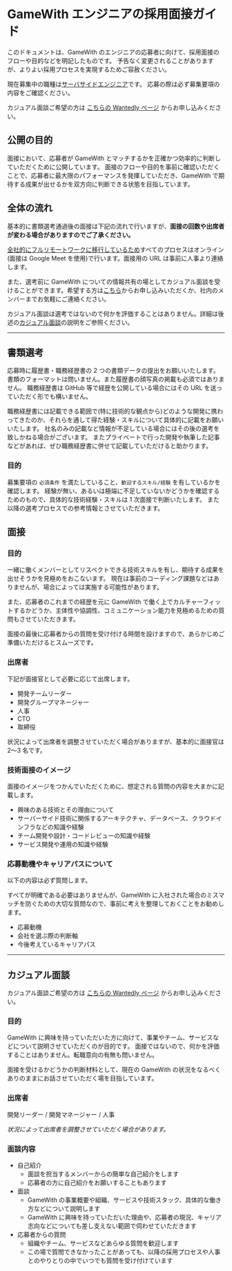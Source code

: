 # GameWith エンジニアの採用面接ガイド

このドキュメントは、GameWith のエンジニアの応募者に向けて、採用面接のフローや目的などを明記したものです。
予告なく変更されることがありますが、よりよい採用プロセスを実現するためご容赦ください。

現在募集中の職種は[サーバサイドエンジニア](https://hrmos.co/pages/gamewith/jobs/0000100)です。
応募の際は必ず募集要項の内容をご確認ください。

カジュアル面談ご希望の方は [こちらの Wantedly ページ](https://www.wantedly.com/projects/602008) からお申し込みください。

## 公開の目的

面接において、応募者が GameWith とマッチするかを正確かつ効率的に判断していただくために公開しています。
面接のフローや目的を事前に確認いただくことで、応募者に最大限のパフォーマンスを発揮していただき、GameWith で期待する成果が出せるかを双方向に判断できる状態を目指しています。

## 全体の流れ

基本的に書類選考通過後の面接は下記の流れで行いますが、**面接の回数や出席者が変わる場合がありますのでご了承ください。**

[全社的にフルリモートワークに移行しているため](https://gamewith.co.jp/3056)すべてのプロセスはオンライン(面接は Google Meet を使用)で行います。面接用の URL は事前に人事より連絡します。

また、選考前に GameWith についての情報共有の場としてカジュアル面談を受けることができます。希望する方は[こちら](https://www.wantedly.com/projects/602008)からお申し込みいただくか、社内のメンバーまでお気軽にご連絡ください。

カジュアル面談は選考ではないので何かを評価することはありません。詳細は後述の[カジュアル面談](https://github.com/GameWith/recruitment/blob/master/interview_guide_engineer.md#%E3%82%AB%E3%82%B8%E3%83%A5%E3%82%A2%E3%83%AB%E9%9D%A2%E8%AB%87)の説明をご参照ください。

---

## 書類選考

応募時に履歴書・職務経歴書の 2 つの書類データの提出をお願いいたします。書類のフォーマットは問いません。また履歴書の顔写真の掲載も必須ではありません。
職務経歴書は GitHub 等で経歴を公開している場合にはその URL を送っていただく形でも構いません。

職務経歴書には記載できる範囲で(特に技術的な観点から)どのような開発に携わってきたのか、それらを通して得た経験・スキルについて具体的に記載をお願いいたします。
社名のみの記載など情報が不足している場合にはその後の選考を致しかねる場合がございます。
またプライベートで行った開発や執筆した記事などがあれば、ぜひ職務経歴書に併せて記載していただけると助かります。

### 目的

募集要項の `必須条件` を満たしていること、`歓迎するスキル/経験` を有しているかを確認します。
経験が無い、あるいは極端に不足していないかどうかを確認するためのもので、具体的な技術経験・スキルは 1 次面接で判断いたします。
また以降の選考プロセスでの参考情報とさせていただきます。

## 面接

### 目的

一緒に働くメンバーとしてリスペクトできる技術スキルを有し、期待する成果を出せそうかを見極めをおこないます。
現在は事前のコーディング課題などはありませんが、場合によっては実施する可能性があります。

また、応募者のこれまでの経歴を元に GameWith で働く上でカルチャーフィットするかどうか、主体性や協調性、コミュニケーション能力を見極めるための質問もさせていただきます。

面接の最後に応募者からの質問を受け付ける時間を設けますので、あらかじめご準備いただけるとスムーズです。

### 出席者

下記が面接官として必要に応じて出席します。

- 開発チームリーダー
- 開発グループマネージャー
- 人事
- CTO
- 取締役

状況によって出席者を調整させていただく場合がありますが、基本的に面接官は 2〜3 名です。

### 技術面接のイメージ

面接のイメージをつかんでいただくために、想定される質問の内容を大まかに記載します。

- 興味のある技術とその理由について
- サーバーサイド技術に関係するアーキテクチャ、データベース、クラウドインフラなどの知識や経験
- チーム開発や設計・コードレビューの知識や経験
- サービス開発や運用の知識や経験

### 応募動機やキャリアパスについて

以下の内容は必ず質問します。

すべてが明確である必要はありませんが、GameWith に入社された場合のミスマッチを防ぐための大切な質問なので、事前に考えを整理しておくことをお勧めします。

- 応募動機
- 会社を選ぶ際の判断軸
- 今後考えているキャリアパス

---

## カジュアル面談

カジュアル面談ご希望の方は [こちらの Wantedly ページ](https://www.wantedly.com/projects/602008) からお申し込みください。

### 目的

GameWith に興味を持っていただいた方に向けて、事業やチーム、サービスなどについて説明させていただくのが目的です。
面接ではないので、何かを評価することはありません。転職意向の有無も問いません。

面接を受けるかどうかの判断材料として、現在の GameWith の状況をなるべくありのままにお話させていただく場を目指しています。

### 出席者

開発リーダー / 開発マネージャー / 人事

_状況によって出席者を調整させていただく場合があります。_

### 面談内容

- 自己紹介
  - 面談を担当するメンバーからの簡単な自己紹介をします
  - 応募者の方に自己紹介をお願いすることもあります
- 面談
  - GameWith の事業概要や組織、サービスや技術スタック、具体的な働き方などについて説明します
  - GameWith に興味を持っていただいた理由や、応募者の現況、キャリア志向などについても差し支えない範囲で伺わせていただきます
- 応募者からの質問
  - 組織やチーム、サービスなどあらゆる質問を歓迎します
  - この場で質問できなかったことがあっても、以降の採用プロセスや人事とのやりとりの中でいつでも質問を受け付けています
